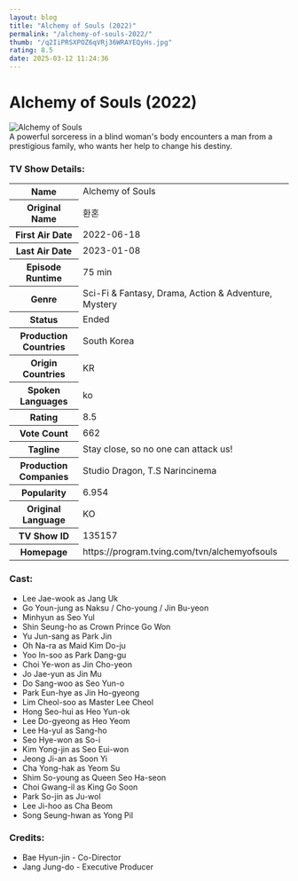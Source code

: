 ```yaml
---
layout: blog
title: "Alchemy of Souls (2022)"
permalink: "/alchemy-of-souls-2022/"
thumb: "/q2IiPRSXPOZ6qVRj36WRAYEQyHs.jpg"
rating: 8.5
date: 2025-03-12 11:24:36
---
```

<h1 class="title">Alchemy of Souls (2022)</h1><div class="poster"><img src="{{ site.imglink }}/q2IiPRSXPOZ6qVRj36WRAYEQyHs.jpg" class="img-fluid my-3" alt="Alchemy of Souls"/></div><div class="plot">A powerful sorceress in a blind woman's body encounters a man from a prestigious family, who wants her help to change his destiny.</div><h3>TV Show Details:</h3><table class="table table-bordered details"><tr><th>Name</th><td>Alchemy of Souls</td></tr><tr><th>Original Name</th><td>환혼</td></tr><tr><th>First Air Date</th><td>2022-06-18</td></tr><tr><th>Last Air Date</th><td>2023-01-08</td></tr><tr><th>Episode Runtime</th><td>75 min</td></tr><tr><th>Genre</th><td>Sci-Fi & Fantasy, Drama, Action & Adventure, Mystery</td></tr><tr><th>Status</th><td>Ended</td></tr><tr><th>Production Countries</th><td>South Korea</td></tr><tr><th>Origin Countries</th><td>KR</td></tr><tr><th>Spoken Languages</th><td>ko</td></tr><tr><th>Rating</th><td>8.5</td></tr><tr><th>Vote Count</th><td>662</td></tr><tr><th>Tagline</th><td>Stay close, so no one can attack us!</td></tr><tr><th>Production Companies</th><td>Studio Dragon, T.S Narincinema</td></tr><tr><th>Popularity</th><td>6.954</td></tr><tr><th>Original Language</th><td>KO</td></tr><tr><th>TV Show ID</th><td>135157</td></tr><tr><th>Homepage</th><td>https://program.tving.com/tvn/alchemyofsouls</td></tr></table><h3>Cast:</h3><ul class="list-group cast"><li>Lee Jae-wook as Jang Uk</li><li>Go Youn-jung as Naksu / Cho-young / Jin Bu-yeon</li><li>Minhyun as Seo Yul</li><li>Shin Seung-ho as Crown Prince Go Won</li><li>Yu Jun-sang as Park Jin</li><li>Oh Na-ra as Maid Kim Do-ju</li><li>Yoo In-soo as Park Dang-gu</li><li>Choi Ye-won as Jin Cho-yeon</li><li>Jo Jae-yun as Jin Mu</li><li>Do Sang-woo as Seo Yun-o</li><li>Park Eun-hye as Jin Ho-gyeong</li><li>Lim Cheol-soo as Master Lee Cheol</li><li>Hong Seo-hui as Heo Yun-ok</li><li>Lee Do-gyeong as Heo Yeom</li><li>Lee Ha-yul as Sang-ho</li><li>Seo Hye-won as So-i</li><li>Kim Yong-jin as Seo Eui-won</li><li>Jeong Ji-an as Soon Yi</li><li>Cha Yong-hak as Yeom Su</li><li>Shim So-young as Queen Seo Ha-seon</li><li>Choi Gwang-il as King Go Soon</li><li>Park So-jin as Ju-wol</li><li>Lee Ji-hoo as Cha Beom</li><li>Song Seung-hwan as Yong Pil</li></ul><h3>Credits:</h3><ul class="list-group crew"><li>Bae Hyun-jin - Co-Director</li><li>Jang Jung-do - Executive Producer</li></ul>